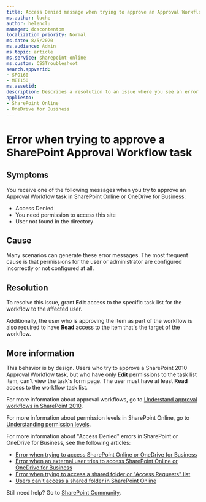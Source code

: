 ```yaml
---
title: Access Denied message when trying to approve an Approval Workflow task in SharePoint
ms.author: luche
author: helenclu
manager: dcscontentpm
localization_priority: Normal
ms.date: 8/5/2020
ms.audience: Admin
ms.topic: article
ms.service: sharepoint-online
ms.custom: CSSTroubleshoot
search.appverid:
- SPO160
- MET150
ms.assetid: 
description: Describes a resolution to an issue where you see an error message when trying to approve an Approval Workflow task in SharePoint. 
appliesto:
- SharePoint Online
- OneDrive for Business
---
```


# Error when trying to approve a SharePoint Approval Workflow task

## Symptoms

You receive one of the following messages when you try to approve an Approval Workflow task in SharePoint Online or OneDrive for Business:

- Access Denied
- You need permission to access this site
- User not found in the directory

## Cause

Many scenarios can generate these error messages. The most frequent cause is that permissions for the user or administrator are configured incorrectly or not configured at all.

## Resolution

To resolve this issue, grant **Edit** access to the specific task list for the workflow to the affected user.

Additionally, the user who is approving the item as part of the workflow is also required to have **Read** access to the item that's the target of the workflow.

## More information

This behavior is by design. Users who try to approve a SharePoint 2010 Approval Workflow task, but who have only **Edit** permissions to the task list item, can't view the task's form page. The user must have at least **Read** access to the workflow task list.

For more information about approval workflows, go to [Understand approval workflows in SharePoint 2010](https://support.office.com/article/understand-approval-workflows-in-sharepoint-server-a24bcd14-0e3c-4449-b936-267d6c478579?ocmsassetID=HA101857172&CorrelationId=41ffeb3a-fdca-4c19-a471-5cd02c4525ea&ui=en-US&rs=en-US&ad=US).

For more information about permission levels in SharePoint Online, go to [Understanding permission levels](https://support.office.com/article/understanding-permission-levels-in-sharepoint-87ecbb0e-6550-491a-8826-c075e4859848?ocmsassetID=HA102772294&CorrelationId=8cb2ee53-10d3-48ec-baee-588885e94ba3&ui=en-US&rs=en-US&ad=US).

For more information about "Access Denied" errors in SharePoint or OneDrive for Business, see the following articles:


- [Error when trying to access SharePoint Online or OneDrive for Business](access-denied-sharepoint-error.md)
- [Error when an external user tries to access SharePoint Online or OneDrive for Business](error-when-external-user-tries-to-access-sharepoint-onedrive.md)
- [Error when trying to access a shared folder or "Access Requests" list](access-requests-list-error-access-denied.md)
- [Users can't access a shared folder in SharePoint Online](cannot-access-shared-folder.md)

Still need help? Go to [SharePoint Community](https://techcommunity.microsoft.com/t5/sharepoint/ct-p/SharePoint).